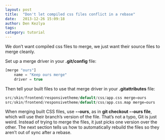 ```yaml
---
layout: post
title:  "Don't let compiled css files conflict in a rebase"
date:   2013-12-26 15:09:18
author: Den Kezlya
tags: 
category: tutorial
---
```


We don’t want compiled css files to merge, we just want their source files to merge cleanly.

Set up a merge driver in your **.git/config** file:
```php
[merge "ours"]
    name = "Keep ours merge"
    driver = true
```
Then tell your built files to use that merge driver in your **.gitattributes** file:
```php
src/skin/frontend/responsivetheme/default/css/app.css merge=ours
src/skin/frontend/responsivetheme/default/css/app.css.map merge=ours
```

When merging built CSS files, use **--ours**, as in **git checkout --ours file**, which will use their branch’s version of the file. That’s not a typo, Git is just weird. Instead of trying to merge the files, it just picks one version over the other. The next section tells us how to automatically rebuild the files so they aren’t out of sync after a rebase.
